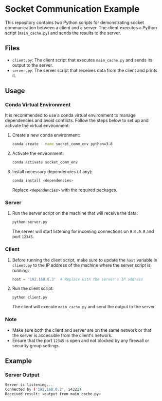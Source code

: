 # Socket Communication Example

This repository contains two Python scripts for demonstrating socket communication between a client and a server. The client executes a Python script (`main_cache.py`) and sends the results to the server.

## Files

- `client.py`: The client script that executes `main_cache.py` and sends its output to the server.
- `server.py`: The server script that receives data from the client and prints it.

## Usage

### Conda Virtual Environment

It is recommended to use a conda virtual environment to manage dependencies and avoid conflicts. Follow the steps below to set up and activate the virtual environment:

1. Create a new conda environment:

    ```bash
    conda create --name socket_comm_env python=3.8
    ```

2. Activate the environment:

    ```bash
    conda activate socket_comm_env
    ```

3. Install necessary dependencies (if any):

    ```bash
    conda install <dependencies>
    ```

    Replace `<dependencies>` with the required packages.

### Server

1. Run the server script on the machine that will receive the data:

    ```bash
    python server.py
    ```

    The server will start listening for incoming connections on `0.0.0.0` and port `12345`.

### Client

1. Before running the client script, make sure to update the `host` variable in `client.py` to the IP address of the machine where the server script is running:

    ```python
    host = '192.168.0.3'  # Replace with the server's IP address
    ```

2. Run the client script:

    ```bash
    python client.py
    ```

    The client will execute `main_cache.py` and send the output to the server.

### Note

- Make sure both the client and server are on the same network or that the server is accessible from the client's network.
- Ensure that the port `12345` is open and not blocked by any firewall or security group settings.

## Example

### Server Output

```bash
Server is listening...
Connected by ('192.168.0.2', 54321)
Received result: <output from main_cache.py>
